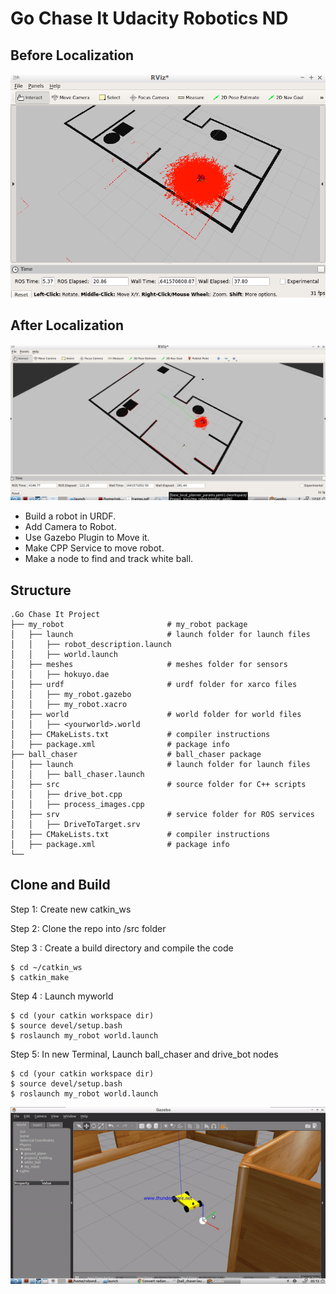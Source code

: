 # Go Chase It Udacity Robotics ND


## Before Localization

![image](https://github.com/amrtariq/Project_3/blob/main/WhereAmI/src/my_robot/screenshots/1-%20init.png)

## After Localization

![image](https://github.com/amrtariq/Project_3/blob/main/WhereAmI/src/my_robot/screenshots/2-%20localized.png)

- Build a robot in URDF.
- Add Camera to Robot.
- Use Gazebo Plugin to Move it.
- Make CPP Service to move robot.
- Make a node to find and track white ball.

## Structure
```
.Go Chase It Project
├── my_robot                       # my_robot package                   
│   ├── launch                     # launch folder for launch files   
│   │   ├── robot_description.launch
│   │   ├── world.launch
│   ├── meshes                     # meshes folder for sensors
│   │   ├── hokuyo.dae
│   ├── urdf                       # urdf folder for xarco files
│   │   ├── my_robot.gazebo
│   │   ├── my_robot.xacro
│   ├── world                      # world folder for world files
│   │   ├── <yourworld>.world
│   ├── CMakeLists.txt             # compiler instructions
│   ├── package.xml                # package info
├── ball_chaser                    # ball_chaser package                   
│   ├── launch                     # launch folder for launch files   
│   │   ├── ball_chaser.launch
│   ├── src                        # source folder for C++ scripts
│   │   ├── drive_bot.cpp
│   │   ├── process_images.cpp
│   ├── srv                        # service folder for ROS services
│   │   ├── DriveToTarget.srv
│   ├── CMakeLists.txt             # compiler instructions
│   ├── package.xml                # package info                  
└──                                                        
```
## Clone and Build
Step 1: Create new catkin_ws

Step 2: Clone the repo into /src folder

Step 3 : Create a build directory and compile the code
```
$ cd ~/catkin_ws
$ catkin_make
```
Step 4 : Launch myworld
```
$ cd (your catkin workspace dir)
$ source devel/setup.bash
$ roslaunch my_robot world.launch

```
Step 5: In new Terminal, Launch ball_chaser and drive_bot nodes
```
$ cd (your catkin workspace dir)
$ source devel/setup.bash
$ roslaunch my_robot world.launch
```
![image](https://github.com/amrtariq/GoChaseIt_Udacity_Robotics_ND/blob/main/GoChaseIt.gif)
